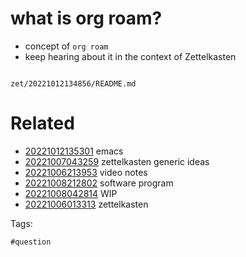 # what is org roam?

- concept of `org roam`
- keep hearing about it in the context of Zettelkasten

```
```

` zet/20221012134856/README.md `

# Related

- [20221012135301](/zet/20221012135301/README.md) emacs
- [20221007043259](/zet/20221007043259/README.md) zettelkasten generic ideas
- [20221006213953](/zet/20221006213953/README.md) video notes
- [20221008212802](/zet/20221008212802/README.md) software program
- [20221008042814](/zet/20221008042814/README.md) WIP
- [20221006013313](/zet/20221006013313/README.md) zettelkasten

Tags:

    #question
